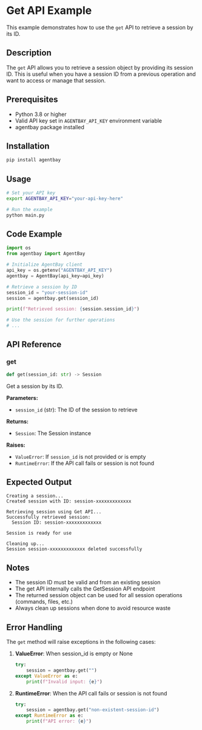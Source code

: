 # Get API Example

This example demonstrates how to use the `get` API to retrieve a session by its ID.

## Description

The `get` API allows you to retrieve a session object by providing its session ID. This is useful when you have a session ID from a previous operation and want to access or manage that session.

## Prerequisites

- Python 3.8 or higher
- Valid API key set in `AGENTBAY_API_KEY` environment variable
- agentbay package installed

## Installation

```bash
pip install agentbay
```

## Usage

```bash
# Set your API key
export AGENTBAY_API_KEY="your-api-key-here"

# Run the example
python main.py
```

## Code Example

```python
import os
from agentbay import AgentBay

# Initialize AgentBay client
api_key = os.getenv("AGENTBAY_API_KEY")
agentbay = AgentBay(api_key=api_key)

# Retrieve a session by ID
session_id = "your-session-id"
session = agentbay.get(session_id)

print(f"Retrieved session: {session.session_id}")

# Use the session for further operations
# ...
```

## API Reference

### get

```python
def get(session_id: str) -> Session
```

Get a session by its ID.

**Parameters:**
- `session_id` (str): The ID of the session to retrieve

**Returns:**
- `Session`: The Session instance

**Raises:**
- `ValueError`: If `session_id` is not provided or is empty
- `RuntimeError`: If the API call fails or session is not found

## Expected Output

```
Creating a session...
Created session with ID: session-xxxxxxxxxxxxx

Retrieving session using Get API...
Successfully retrieved session:
  Session ID: session-xxxxxxxxxxxxx

Session is ready for use

Cleaning up...
Session session-xxxxxxxxxxxxx deleted successfully
```

## Notes

- The session ID must be valid and from an existing session
- The get API internally calls the GetSession API endpoint
- The returned session object can be used for all session operations (commands, files, etc.)
- Always clean up sessions when done to avoid resource waste

## Error Handling

The `get` method will raise exceptions in the following cases:

1. **ValueError**: When session_id is empty or None
   ```python
   try:
       session = agentbay.get("")
   except ValueError as e:
       print(f"Invalid input: {e}")
   ```

2. **RuntimeError**: When the API call fails or session is not found
   ```python
   try:
       session = agentbay.get("non-existent-session-id")
   except RuntimeError as e:
       print(f"API error: {e}")
   ```

